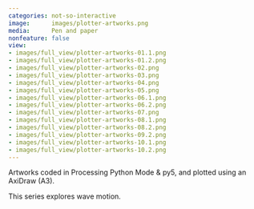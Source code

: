 ```yaml
---
categories: not-so-interactive
image:      images/plotter-artworks.png
media:      Pen and paper
nonfeature: false
view:
- images/full_view/plotter-artworks-01.1.png
- images/full_view/plotter-artworks-01.2.png
- images/full_view/plotter-artworks-02.png
- images/full_view/plotter-artworks-03.png
- images/full_view/plotter-artworks-04.png
- images/full_view/plotter-artworks-05.png
- images/full_view/plotter-artworks-06.1.png
- images/full_view/plotter-artworks-06.2.png
- images/full_view/plotter-artworks-07.png
- images/full_view/plotter-artworks-08.1.png
- images/full_view/plotter-artworks-08.2.png
- images/full_view/plotter-artworks-09.2.png
- images/full_view/plotter-artworks-10.1.png
- images/full_view/plotter-artworks-10.2.png
---
```

Artworks coded in Processing Python Mode & py5, and plotted using an AxiDraw (A3). 

This series explores wave motion.
